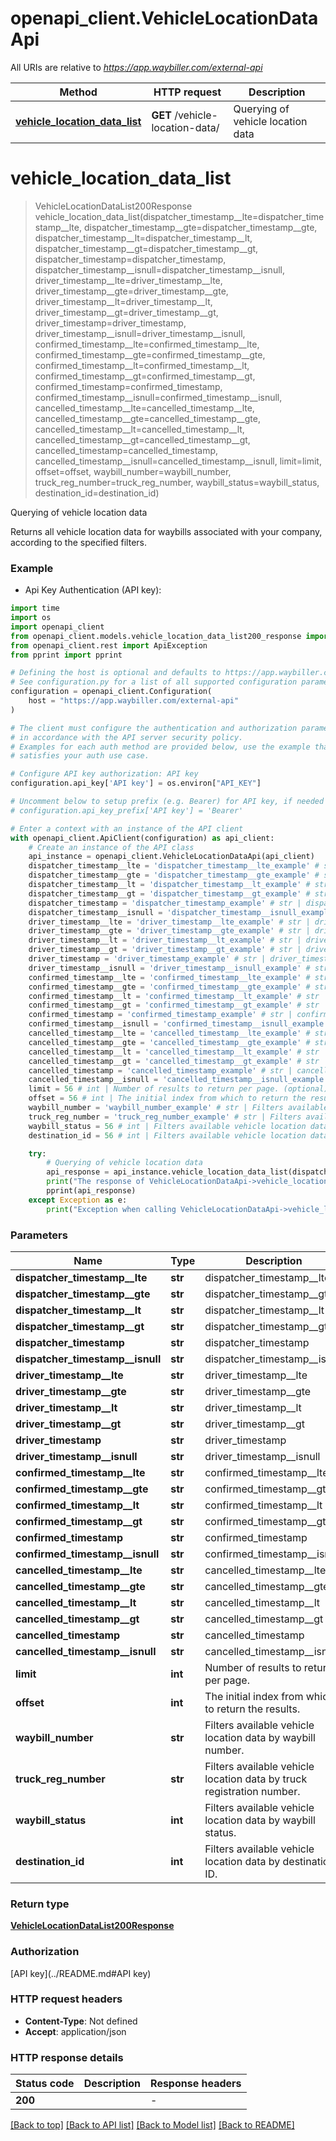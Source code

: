 # openapi_client.VehicleLocationDataApi

All URIs are relative to *https://app.waybiller.com/external-api*

Method | HTTP request | Description
------------- | ------------- | -------------
[**vehicle_location_data_list**](VehicleLocationDataApi.md#vehicle_location_data_list) | **GET** /vehicle-location-data/ | Querying of vehicle location data


# **vehicle_location_data_list**
> VehicleLocationDataList200Response vehicle_location_data_list(dispatcher_timestamp__lte=dispatcher_timestamp__lte, dispatcher_timestamp__gte=dispatcher_timestamp__gte, dispatcher_timestamp__lt=dispatcher_timestamp__lt, dispatcher_timestamp__gt=dispatcher_timestamp__gt, dispatcher_timestamp=dispatcher_timestamp, dispatcher_timestamp__isnull=dispatcher_timestamp__isnull, driver_timestamp__lte=driver_timestamp__lte, driver_timestamp__gte=driver_timestamp__gte, driver_timestamp__lt=driver_timestamp__lt, driver_timestamp__gt=driver_timestamp__gt, driver_timestamp=driver_timestamp, driver_timestamp__isnull=driver_timestamp__isnull, confirmed_timestamp__lte=confirmed_timestamp__lte, confirmed_timestamp__gte=confirmed_timestamp__gte, confirmed_timestamp__lt=confirmed_timestamp__lt, confirmed_timestamp__gt=confirmed_timestamp__gt, confirmed_timestamp=confirmed_timestamp, confirmed_timestamp__isnull=confirmed_timestamp__isnull, cancelled_timestamp__lte=cancelled_timestamp__lte, cancelled_timestamp__gte=cancelled_timestamp__gte, cancelled_timestamp__lt=cancelled_timestamp__lt, cancelled_timestamp__gt=cancelled_timestamp__gt, cancelled_timestamp=cancelled_timestamp, cancelled_timestamp__isnull=cancelled_timestamp__isnull, limit=limit, offset=offset, waybill_number=waybill_number, truck_reg_number=truck_reg_number, waybill_status=waybill_status, destination_id=destination_id)

Querying of vehicle location data

Returns all vehicle location data for waybills associated with your company, according to the specified filters.

### Example

* Api Key Authentication (API key):
```python
import time
import os
import openapi_client
from openapi_client.models.vehicle_location_data_list200_response import VehicleLocationDataList200Response
from openapi_client.rest import ApiException
from pprint import pprint

# Defining the host is optional and defaults to https://app.waybiller.com/external-api
# See configuration.py for a list of all supported configuration parameters.
configuration = openapi_client.Configuration(
    host = "https://app.waybiller.com/external-api"
)

# The client must configure the authentication and authorization parameters
# in accordance with the API server security policy.
# Examples for each auth method are provided below, use the example that
# satisfies your auth use case.

# Configure API key authorization: API key
configuration.api_key['API key'] = os.environ["API_KEY"]

# Uncomment below to setup prefix (e.g. Bearer) for API key, if needed
# configuration.api_key_prefix['API key'] = 'Bearer'

# Enter a context with an instance of the API client
with openapi_client.ApiClient(configuration) as api_client:
    # Create an instance of the API class
    api_instance = openapi_client.VehicleLocationDataApi(api_client)
    dispatcher_timestamp__lte = 'dispatcher_timestamp__lte_example' # str | dispatcher_timestamp__lte (optional)
    dispatcher_timestamp__gte = 'dispatcher_timestamp__gte_example' # str | dispatcher_timestamp__gte (optional)
    dispatcher_timestamp__lt = 'dispatcher_timestamp__lt_example' # str | dispatcher_timestamp__lt (optional)
    dispatcher_timestamp__gt = 'dispatcher_timestamp__gt_example' # str | dispatcher_timestamp__gt (optional)
    dispatcher_timestamp = 'dispatcher_timestamp_example' # str | dispatcher_timestamp (optional)
    dispatcher_timestamp__isnull = 'dispatcher_timestamp__isnull_example' # str | dispatcher_timestamp__isnull (optional)
    driver_timestamp__lte = 'driver_timestamp__lte_example' # str | driver_timestamp__lte (optional)
    driver_timestamp__gte = 'driver_timestamp__gte_example' # str | driver_timestamp__gte (optional)
    driver_timestamp__lt = 'driver_timestamp__lt_example' # str | driver_timestamp__lt (optional)
    driver_timestamp__gt = 'driver_timestamp__gt_example' # str | driver_timestamp__gt (optional)
    driver_timestamp = 'driver_timestamp_example' # str | driver_timestamp (optional)
    driver_timestamp__isnull = 'driver_timestamp__isnull_example' # str | driver_timestamp__isnull (optional)
    confirmed_timestamp__lte = 'confirmed_timestamp__lte_example' # str | confirmed_timestamp__lte (optional)
    confirmed_timestamp__gte = 'confirmed_timestamp__gte_example' # str | confirmed_timestamp__gte (optional)
    confirmed_timestamp__lt = 'confirmed_timestamp__lt_example' # str | confirmed_timestamp__lt (optional)
    confirmed_timestamp__gt = 'confirmed_timestamp__gt_example' # str | confirmed_timestamp__gt (optional)
    confirmed_timestamp = 'confirmed_timestamp_example' # str | confirmed_timestamp (optional)
    confirmed_timestamp__isnull = 'confirmed_timestamp__isnull_example' # str | confirmed_timestamp__isnull (optional)
    cancelled_timestamp__lte = 'cancelled_timestamp__lte_example' # str | cancelled_timestamp__lte (optional)
    cancelled_timestamp__gte = 'cancelled_timestamp__gte_example' # str | cancelled_timestamp__gte (optional)
    cancelled_timestamp__lt = 'cancelled_timestamp__lt_example' # str | cancelled_timestamp__lt (optional)
    cancelled_timestamp__gt = 'cancelled_timestamp__gt_example' # str | cancelled_timestamp__gt (optional)
    cancelled_timestamp = 'cancelled_timestamp_example' # str | cancelled_timestamp (optional)
    cancelled_timestamp__isnull = 'cancelled_timestamp__isnull_example' # str | cancelled_timestamp__isnull (optional)
    limit = 56 # int | Number of results to return per page. (optional)
    offset = 56 # int | The initial index from which to return the results. (optional)
    waybill_number = 'waybill_number_example' # str | Filters available vehicle location data by waybill number. (optional)
    truck_reg_number = 'truck_reg_number_example' # str | Filters available vehicle location data by truck registration number. (optional)
    waybill_status = 56 # int | Filters available vehicle location data by waybill status. (optional)
    destination_id = 56 # int | Filters available vehicle location data by destination ID. (optional)

    try:
        # Querying of vehicle location data
        api_response = api_instance.vehicle_location_data_list(dispatcher_timestamp__lte=dispatcher_timestamp__lte, dispatcher_timestamp__gte=dispatcher_timestamp__gte, dispatcher_timestamp__lt=dispatcher_timestamp__lt, dispatcher_timestamp__gt=dispatcher_timestamp__gt, dispatcher_timestamp=dispatcher_timestamp, dispatcher_timestamp__isnull=dispatcher_timestamp__isnull, driver_timestamp__lte=driver_timestamp__lte, driver_timestamp__gte=driver_timestamp__gte, driver_timestamp__lt=driver_timestamp__lt, driver_timestamp__gt=driver_timestamp__gt, driver_timestamp=driver_timestamp, driver_timestamp__isnull=driver_timestamp__isnull, confirmed_timestamp__lte=confirmed_timestamp__lte, confirmed_timestamp__gte=confirmed_timestamp__gte, confirmed_timestamp__lt=confirmed_timestamp__lt, confirmed_timestamp__gt=confirmed_timestamp__gt, confirmed_timestamp=confirmed_timestamp, confirmed_timestamp__isnull=confirmed_timestamp__isnull, cancelled_timestamp__lte=cancelled_timestamp__lte, cancelled_timestamp__gte=cancelled_timestamp__gte, cancelled_timestamp__lt=cancelled_timestamp__lt, cancelled_timestamp__gt=cancelled_timestamp__gt, cancelled_timestamp=cancelled_timestamp, cancelled_timestamp__isnull=cancelled_timestamp__isnull, limit=limit, offset=offset, waybill_number=waybill_number, truck_reg_number=truck_reg_number, waybill_status=waybill_status, destination_id=destination_id)
        print("The response of VehicleLocationDataApi->vehicle_location_data_list:\n")
        pprint(api_response)
    except Exception as e:
        print("Exception when calling VehicleLocationDataApi->vehicle_location_data_list: %s\n" % e)
```



### Parameters

Name | Type | Description  | Notes
------------- | ------------- | ------------- | -------------
 **dispatcher_timestamp__lte** | **str**| dispatcher_timestamp__lte | [optional] 
 **dispatcher_timestamp__gte** | **str**| dispatcher_timestamp__gte | [optional] 
 **dispatcher_timestamp__lt** | **str**| dispatcher_timestamp__lt | [optional] 
 **dispatcher_timestamp__gt** | **str**| dispatcher_timestamp__gt | [optional] 
 **dispatcher_timestamp** | **str**| dispatcher_timestamp | [optional] 
 **dispatcher_timestamp__isnull** | **str**| dispatcher_timestamp__isnull | [optional] 
 **driver_timestamp__lte** | **str**| driver_timestamp__lte | [optional] 
 **driver_timestamp__gte** | **str**| driver_timestamp__gte | [optional] 
 **driver_timestamp__lt** | **str**| driver_timestamp__lt | [optional] 
 **driver_timestamp__gt** | **str**| driver_timestamp__gt | [optional] 
 **driver_timestamp** | **str**| driver_timestamp | [optional] 
 **driver_timestamp__isnull** | **str**| driver_timestamp__isnull | [optional] 
 **confirmed_timestamp__lte** | **str**| confirmed_timestamp__lte | [optional] 
 **confirmed_timestamp__gte** | **str**| confirmed_timestamp__gte | [optional] 
 **confirmed_timestamp__lt** | **str**| confirmed_timestamp__lt | [optional] 
 **confirmed_timestamp__gt** | **str**| confirmed_timestamp__gt | [optional] 
 **confirmed_timestamp** | **str**| confirmed_timestamp | [optional] 
 **confirmed_timestamp__isnull** | **str**| confirmed_timestamp__isnull | [optional] 
 **cancelled_timestamp__lte** | **str**| cancelled_timestamp__lte | [optional] 
 **cancelled_timestamp__gte** | **str**| cancelled_timestamp__gte | [optional] 
 **cancelled_timestamp__lt** | **str**| cancelled_timestamp__lt | [optional] 
 **cancelled_timestamp__gt** | **str**| cancelled_timestamp__gt | [optional] 
 **cancelled_timestamp** | **str**| cancelled_timestamp | [optional] 
 **cancelled_timestamp__isnull** | **str**| cancelled_timestamp__isnull | [optional] 
 **limit** | **int**| Number of results to return per page. | [optional] 
 **offset** | **int**| The initial index from which to return the results. | [optional] 
 **waybill_number** | **str**| Filters available vehicle location data by waybill number. | [optional] 
 **truck_reg_number** | **str**| Filters available vehicle location data by truck registration number. | [optional] 
 **waybill_status** | **int**| Filters available vehicle location data by waybill status. | [optional] 
 **destination_id** | **int**| Filters available vehicle location data by destination ID. | [optional] 

### Return type

[**VehicleLocationDataList200Response**](VehicleLocationDataList200Response.md)

### Authorization

[API key](../README.md#API key)

### HTTP request headers

 - **Content-Type**: Not defined
 - **Accept**: application/json

### HTTP response details
| Status code | Description | Response headers |
|-------------|-------------|------------------|
**200** |  |  -  |

[[Back to top]](#) [[Back to API list]](../README.md#documentation-for-api-endpoints) [[Back to Model list]](../README.md#documentation-for-models) [[Back to README]](../README.md)

